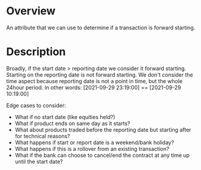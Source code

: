 
# Overview
An attribute that we can use to determine if a transaction is forward starting. 

# Description
Broadly, if the start date > reporting date we consider it forward starting. Starting on the reporting date is not forward starting.
We don't consider the time aspect because reporting date is not a point in time, but the whole 24hour period. In other words: [2021-09-29 23:19:00] == [2021-09-29 10:19:00]

Edge cases to consider: 

* What if no start date (like equities held?)
* What if product ends on same day as it starts?
* What about products traded before the reporting date but starting after for technical reasons?
* What happens if start or report date is a weekend/bank holiday?
* What happens if this is a rollover from an existing transaction?
* What if the bank can choose to cancel/end the contract at any time up until the start date?
